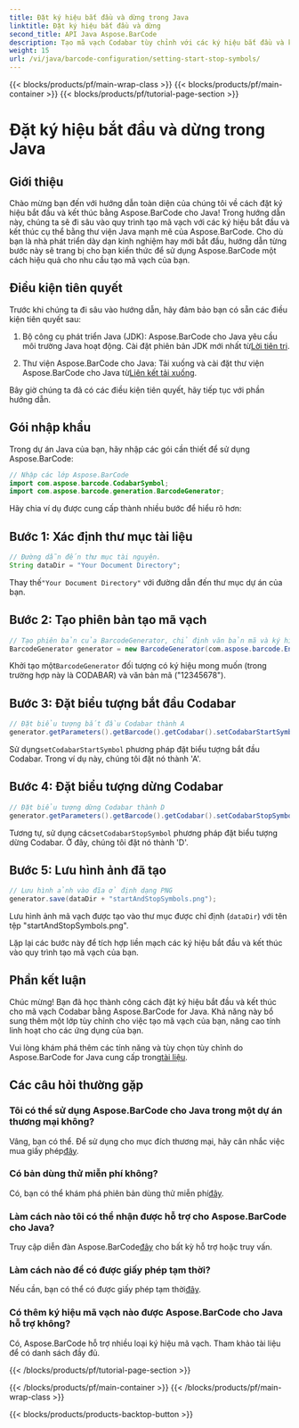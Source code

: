 ```yaml
---
title: Đặt ký hiệu bắt đầu và dừng trong Java
linktitle: Đặt ký hiệu bắt đầu và dừng
second_title: API Java Aspose.BarCode
description: Tạo mã vạch Codabar tùy chỉnh với các ký hiệu bắt đầu và kết thúc cụ thể trong Java bằng Aspose.BarCode. Hãy làm theo hướng dẫn từng bước của chúng tôi để tích hợp liền mạch.
weight: 15
url: /vi/java/barcode-configuration/setting-start-stop-symbols/
---
```


{{< blocks/products/pf/main-wrap-class >}}
{{< blocks/products/pf/main-container >}}
{{< blocks/products/pf/tutorial-page-section >}}

# Đặt ký hiệu bắt đầu và dừng trong Java


## Giới thiệu

Chào mừng bạn đến với hướng dẫn toàn diện của chúng tôi về cách đặt ký hiệu bắt đầu và kết thúc bằng Aspose.BarCode cho Java! Trong hướng dẫn này, chúng ta sẽ đi sâu vào quy trình tạo mã vạch với các ký hiệu bắt đầu và kết thúc cụ thể bằng thư viện Java mạnh mẽ của Aspose.BarCode. Cho dù bạn là nhà phát triển dày dạn kinh nghiệm hay mới bắt đầu, hướng dẫn từng bước này sẽ trang bị cho bạn kiến thức để sử dụng Aspose.BarCode một cách hiệu quả cho nhu cầu tạo mã vạch của bạn.

## Điều kiện tiên quyết

Trước khi chúng ta đi sâu vào hướng dẫn, hãy đảm bảo bạn có sẵn các điều kiện tiên quyết sau:

1.  Bộ công cụ phát triển Java (JDK): Aspose.BarCode cho Java yêu cầu môi trường Java hoạt động. Cài đặt phiên bản JDK mới nhất từ[Lời tiên tri](https://www.oracle.com/java/technologies/javase-downloads.html).

2.  Thư viện Aspose.BarCode cho Java: Tải xuống và cài đặt thư viện Aspose.BarCode cho Java từ[Liên kết tải xuống](https://releases.aspose.com/barcode/java/).

Bây giờ chúng ta đã có các điều kiện tiên quyết, hãy tiếp tục với phần hướng dẫn.

## Gói nhập khẩu

Trong dự án Java của bạn, hãy nhập các gói cần thiết để sử dụng Aspose.BarCode:

```java
// Nhập các lớp Aspose.BarCode
import com.aspose.barcode.CodabarSymbol;
import com.aspose.barcode.generation.BarcodeGenerator;
```

Hãy chia ví dụ được cung cấp thành nhiều bước để hiểu rõ hơn:

## Bước 1: Xác định thư mục tài liệu

```java
// Đường dẫn đến thư mục tài nguyên.
String dataDir = "Your Document Directory";
```

 Thay thế`"Your Document Directory"` với đường dẫn đến thư mục dự án của bạn.

## Bước 2: Tạo phiên bản tạo mã vạch

```java
// Tạo phiên bản của BarcodeGenerator, chỉ định văn bản mã và ký hiệu trong hàm tạo
BarcodeGenerator generator = new BarcodeGenerator(com.aspose.barcode.EncodeTypes.CODABAR, "12345678");
```

 Khởi tạo một`BarcodeGenerator` đối tượng có ký hiệu mong muốn (trong trường hợp này là CODABAR) và văn bản mã ("12345678").

## Bước 3: Đặt biểu tượng bắt đầu Codabar

```java
// Đặt biểu tượng bắt đầu Codabar thành A
generator.getParameters().getBarcode().getCodabar().setCodabarStartSymbol(CodabarSymbol.A);
```

 Sử dụng`setCodabarStartSymbol` phương pháp đặt biểu tượng bắt đầu Codabar. Trong ví dụ này, chúng tôi đặt nó thành 'A'.

## Bước 4: Đặt biểu tượng dừng Codabar

```java
// Đặt biểu tượng dừng Codabar thành D
generator.getParameters().getBarcode().getCodabar().setCodabarStopSymbol(CodabarSymbol.D);
```

 Tương tự, sử dụng các`setCodabarStopSymbol` phương pháp đặt biểu tượng dừng Codabar. Ở đây, chúng tôi đặt nó thành 'D'.

## Bước 5: Lưu hình ảnh đã tạo

```java
// Lưu hình ảnh vào đĩa ở định dạng PNG
generator.save(dataDir + "startAndStopSymbols.png");
```

Lưu hình ảnh mã vạch được tạo vào thư mục được chỉ định (`dataDir`) với tên tệp "startAndStopSymbols.png".

Lặp lại các bước này để tích hợp liền mạch các ký hiệu bắt đầu và kết thúc vào quy trình tạo mã vạch của bạn.

## Phần kết luận

Chúc mừng! Bạn đã học thành công cách đặt ký hiệu bắt đầu và kết thúc cho mã vạch Codabar bằng Aspose.BarCode for Java. Khả năng này bổ sung thêm một lớp tùy chỉnh cho việc tạo mã vạch của bạn, nâng cao tính linh hoạt cho các ứng dụng của bạn.

 Vui lòng khám phá thêm các tính năng và tùy chọn tùy chỉnh do Aspose.BarCode for Java cung cấp trong[tài liệu](https://reference.aspose.com/barcode/java/).

## Các câu hỏi thường gặp

### Tôi có thể sử dụng Aspose.BarCode cho Java trong một dự án thương mại không?
 Vâng, bạn có thể. Để sử dụng cho mục đích thương mại, hãy cân nhắc việc mua giấy phép[đây](https://purchase.aspose.com/buy).

### Có bản dùng thử miễn phí không?
 Có, bạn có thể khám phá phiên bản dùng thử miễn phí[đây](https://releases.aspose.com/).

### Làm cách nào tôi có thể nhận được hỗ trợ cho Aspose.BarCode cho Java?
 Truy cập diễn đàn Aspose.BarCode[đây](https://forum.aspose.com/c/barcode/13) cho bất kỳ hỗ trợ hoặc truy vấn.

### Làm cách nào để có được giấy phép tạm thời?
 Nếu cần, bạn có thể có được giấy phép tạm thời[đây](https://purchase.aspose.com/temporary-license/).

### Có thêm ký hiệu mã vạch nào được Aspose.BarCode cho Java hỗ trợ không?
Có, Aspose.BarCode hỗ trợ nhiều loại ký hiệu mã vạch. Tham khảo tài liệu để có danh sách đầy đủ.


{{< /blocks/products/pf/tutorial-page-section >}}

{{< /blocks/products/pf/main-container >}}
{{< /blocks/products/pf/main-wrap-class >}}

{{< blocks/products/products-backtop-button >}}
